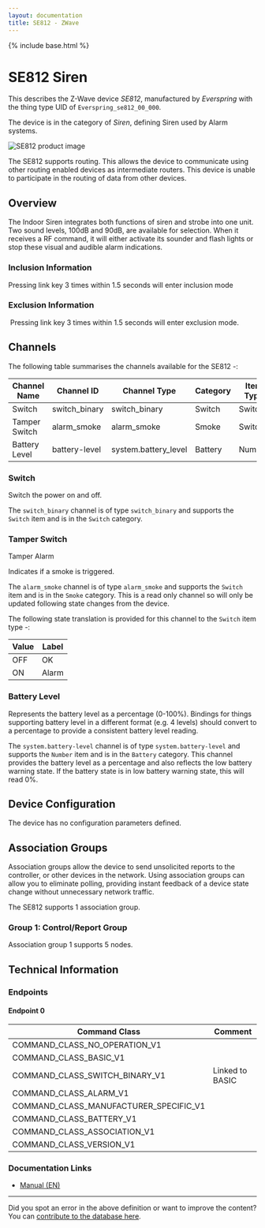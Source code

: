 ```yaml
---
layout: documentation
title: SE812 - ZWave
---
```


{% include base.html %}

# SE812 Siren
This describes the Z-Wave device *SE812*, manufactured by *Everspring* with the thing type UID of ```Everspring_se812_00_000```.

The device is in the category of *Siren*, defining Siren used by Alarm systems.

![SE812 product image](https://opensmarthouse.org/assets/zwave/attachments/36/se812.jpg)


The SE812 supports routing. This allows the device to communicate using other routing enabled devices as intermediate routers.  This device is unable to participate in the routing of data from other devices.

## Overview

The Indoor Siren integrates both functions of siren and strobe into one unit. Two sound levels, 100dB and 90dB, are available for selection. When it receives a RF command, it will either activate its sounder and flash lights or stop these visual and audible alarm indications. 

### Inclusion Information

Pressing link key 3 times within 1.5 seconds will enter inclusion mode

### Exclusion Information

 Pressing link key 3 times within 1.5 seconds will enter exclusion mode.

## Channels

The following table summarises the channels available for the SE812 -:

| Channel Name | Channel ID | Channel Type | Category | Item Type |
|--------------|------------|--------------|----------|-----------|
| Switch | switch_binary | switch_binary | Switch | Switch | 
| Tamper Switch | alarm_smoke | alarm_smoke | Smoke | Switch | 
| Battery Level | battery-level | system.battery_level | Battery | Number |

### Switch
Switch the power on and off.

The ```switch_binary``` channel is of type ```switch_binary``` and supports the ```Switch``` item and is in the ```Switch``` category.

### Tamper Switch
Tamper Alarm

Indicates if a smoke is triggered.

The ```alarm_smoke``` channel is of type ```alarm_smoke``` and supports the ```Switch``` item and is in the ```Smoke``` category. This is a read only channel so will only be updated following state changes from the device.

The following state translation is provided for this channel to the ```Switch``` item type -:

| Value | Label     |
|-------|-----------|
| OFF | OK |
| ON | Alarm |

### Battery Level
Represents the battery level as a percentage (0-100%). Bindings for things supporting battery level in a different format (e.g. 4 levels) should convert to a percentage to provide a consistent battery level reading.

The ```system.battery-level``` channel is of type ```system.battery-level``` and supports the ```Number``` item and is in the ```Battery``` category.
This channel provides the battery level as a percentage and also reflects the low battery warning state. If the battery state is in low battery warning state, this will read 0%.


## Device Configuration

The device has no configuration parameters defined.

## Association Groups

Association groups allow the device to send unsolicited reports to the controller, or other devices in the network. Using association groups can allow you to eliminate polling, providing instant feedback of a device state change without unnecessary network traffic.

The SE812 supports 1 association group.

### Group 1: Control/Report Group


Association group 1 supports 5 nodes.

## Technical Information

### Endpoints

#### Endpoint 0

| Command Class | Comment |
|---------------|---------|
| COMMAND_CLASS_NO_OPERATION_V1| |
| COMMAND_CLASS_BASIC_V1| |
| COMMAND_CLASS_SWITCH_BINARY_V1| Linked to BASIC|
| COMMAND_CLASS_ALARM_V1| |
| COMMAND_CLASS_MANUFACTURER_SPECIFIC_V1| |
| COMMAND_CLASS_BATTERY_V1| |
| COMMAND_CLASS_ASSOCIATION_V1| |
| COMMAND_CLASS_VERSION_V1| |

### Documentation Links

* [Manual (EN)](https://www.opensmarthouse.org/zwavedatabase/36/SE812-Indoor-Siren.pdf)

---

Did you spot an error in the above definition or want to improve the content?
You can [contribute to the database here](https://www.opensmarthouse.org/zwavedatabase/36).
